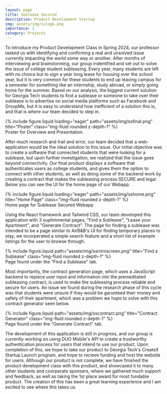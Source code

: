 ```yaml
---
layout: page
title: Sublease Secured
description: Product Development Startup
img: assets/img/sslogo.png
importance: 1
category: Projects
---
```


To introduce my Product Development Class in Spring 2024, our professor tasked us with identifying and confirming a real and unsolved issue currently impacting the world some way or another. After months of interviewing and brainstorming, our group indentified and set out to solve the issue of college student subleasing. Every year, many students are left with no choice but to sign a year long lease for housing over the school year, but it is very common for these students to end up leaving campus for a semester for something like an internship, study abroad, or simply going home for the summer. Based on our analysis, the biggest current solution for Georgia Tech students to find a sublease or someone to take over their sublease is to advertise on social media platforms such as Facebook and GroupMe, but it is easy to understand how inefficient of a solution this is, and that is where our team decided to step in.

<div class="row">
    <div class="col-sm mt-3 mt-md-0">
        {% include figure.liquid loading="eager" path="assets/img/ssfinal.png" title="Poster" class="img-fluid rounded z-depth-1" %}
    </div>
</div>
<div class="caption">
    Poster for Overview and Presentation.
</div>

After much research and trail and error, our team decided that a web-application would be the ideal solution to this issue. Our initial objective was to create a software that connected students that were looking for a sublease, but upon further investigation, we realized that the issue goes beyond connectivity. Our final product displays a software that authenticates users as college students, and gives them the option to connect with other students, as well as doing some of the backend work by creating a contract that makes the subleasing process SECURE and legal. Below you can see the UI for the home page of our Webapp.

<div class="row">
    <div class="col-sm mt-3 mt-md-0">
        {% include figure.liquid loading="eager" path="assets/img/sshome.png" title="Home Page" class="img-fluid rounded z-depth-1" %}
    </div>
</div>
<div class="caption">
    Home page for Sublease Secured Webapp.
</div>

Using the React framework and Tailwind CSS, our team developed this application with 3 suplimmental pages, "Find a Sublease", "Lease your Apartment", and "Generate Contract". The page for finding a sublease was intended to be a page similar to AirB&B's UI for finding temporary places to stay, we incorperated a simple search feature and a short list of example listings for the user to browse through.

<div class="row justify-content-sm-center">
    <div class="col-sm-12 mt-3 mt-md-0">
        {% include figure.liquid path="assets/img/ssminiscreen.png" title="Find a Sublease" class="img-fluid rounded z-depth-1" %}
    </div>
</div>
<div class="caption">
    Page found under the "Find a Sublease" tab.
</div>

Most importantly, the contract generation page, which uses a JavaScript backend to replace user input and information into the premeditated subleasing contract, is used to make the subleasing process reliable and secure for users. An issue we found during the research phase of this cycle was that students were unsure if they would be garunteed their money and safety of their apartment, which was a problem we hope to solve with this contract generator seen below.

<div class="row justify-content-sm-center">
    <div class="col-sm-12 mt-3 mt-md-0">
        {% include figure.liquid path="assets/img/sscontract.png" title="Contract Generator" class="img-fluid rounded z-depth-1" %}
    </div>
</div>
<div class="caption">
    Page found under the "Generate Contract" tab.
</div>

The development of this application is still in progress, and our group is currently working on using DUO Mobile's API to create a trustworthy authentication process for users that intend to use our product. Upon completion of this, we hope to take our product to Georgia Tech's CreateX Startup Launch program, and hope to recieve funding and host the website for users. Although our product is not complete, we have finished the product development class with this product, and showcased it to many other students and coorperate sponsers, where we gathered much support and feedback, as well as taking the 1st place award for most fundable product. The creation of this has been a great learning experience and I am excited to see where this takes us.
